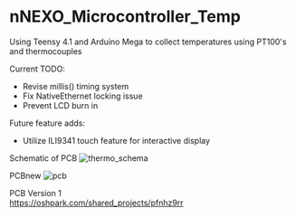 # nNEXO_Microcontroller_Temp
Using Teensy 4.1 and Arduino Mega to collect temperatures using PT100's and thermocouples

Current TODO:
- Revise millis() timing system
- Fix NativeEthernet locking issue
- Prevent LCD burn in

Future feature adds:
- Utilize ILI9341 touch feature for interactive display

Schematic of PCB
![thermo_schema](https://user-images.githubusercontent.com/41352475/132793191-bda32222-9b1f-4f85-8990-db4a2b8e5992.png)

PCBnew
![pcb](https://user-images.githubusercontent.com/41352475/132793175-9a99f739-fb08-49bc-b5ce-bcf16014bdfe.png)

PCB Version 1  
https://oshpark.com/shared_projects/pfnhz9rr
